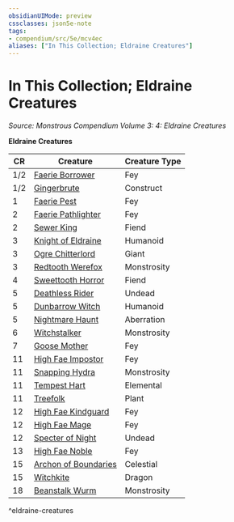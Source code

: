```yaml
---
obsidianUIMode: preview
cssclasses: json5e-note
tags:
- compendium/src/5e/mcv4ec
aliases: ["In This Collection; Eldraine Creatures"]
---
```

# In This Collection; Eldraine Creatures
*Source: Monstrous Compendium Volume 3: 4: Eldraine Creatures* 

**Eldraine Creatures**

| CR | Creature | Creature Type |
|----|----------|---------------|
| 1/2 | [Faerie Borrower](faerie-borrower-mcv4ec.md) | Fey |
| 1/2 | [Gingerbrute](gingerbrute-mcv4ec.md) | Construct |
| 1 | [Faerie Pest](faerie-pest-mcv4ec.md) | Fey |
| 2 | [Faerie Pathlighter](faerie-pathlighter-mcv4ec.md) | Fey |
| 2 | [Sewer King](sewer-king-mcv4ec.md) | Fiend |
| 3 | [Knight of Eldraine](knight-of-eldraine-mcv4ec.md) | Humanoid |
| 3 | [Ogre Chitterlord](ogre-chitterlord-mcv4ec.md) | Giant |
| 3 | [Redtooth Werefox](redtooth-werefox-mcv4ec.md) | Monstrosity |
| 4 | [Sweettooth Horror](sweettooth-horror-mcv4ec.md) | Fiend |
| 5 | [Deathless Rider](deathless-rider-mcv4ec.md) | Undead |
| 5 | [Dunbarrow Witch](dunbarrow-witch-mcv4ec.md) | Humanoid |
| 5 | [Nightmare Haunt](nightmare-haunt-mcv4ec.md) | Aberration |
| 6 | [Witchstalker](witchstalker-mcv4ec.md) | Monstrosity |
| 7 | [Goose Mother](goose-mother-mcv4ec.md) | Fey |
| 11 | [High Fae Impostor](high-fae-impostor-mcv4ec.md) | Fey |
| 11 | [Snapping Hydra](snapping-hydra-mcv4ec.md) | Monstrosity |
| 11 | [Tempest Hart](tempest-hart-mcv4ec.md) | Elemental |
| 11 | [Treefolk](treefolk-mcv4ec.md) | Plant |
| 12 | [High Fae Kindguard](high-fae-kindguard-mcv4ec.md) | Fey |
| 12 | [High Fae Mage](high-fae-mage-mcv4ec.md) | Fey |
| 12 | [Specter of Night](specter-of-night-mcv4ec.md) | Undead |
| 13 | [High Fae Noble](high-fae-noble-mcv4ec.md) | Fey |
| 15 | [Archon of Boundaries](archon-of-boundaries-mcv4ec.md) | Celestial |
| 15 | [Witchkite](witchkite-mcv4ec.md) | Dragon |
| 18 | [Beanstalk Wurm](beanstalk-wurm-mcv4ec.md) | Monstrosity |
^eldraine-creatures